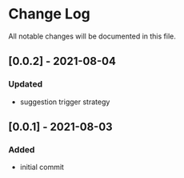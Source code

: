# Change Log

All notable changes will be documented in this file.

## [0.0.2] - 2021-08-04

### Updated

- suggestion trigger strategy

## [0.0.1] - 2021-08-03

### Added

- initial commit
